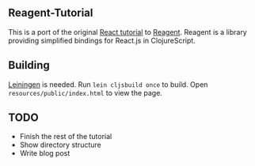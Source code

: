 ## Reagent-Tutorial
This is a port of the original [React tutorial](http://facebook.github.io/react/docs/tutorial.html) to [Reagent](http://reagent-project.github.io/). Reagent is a library providing simplified bindings for React.js in ClojureScript.

## Building
[Leiningen](leiningen.org) is needed. Run `lein cljsbuild once` to build. Open `resources/public/index.html` to view the page.


## TODO
- Finish the rest of the tutorial
- Show directory structure
- Write blog post
